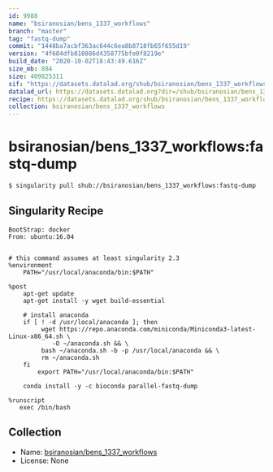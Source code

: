 ```yaml
---
id: 9988
name: "bsiranosian/bens_1337_workflows"
branch: "master"
tag: "fastq-dump"
commit: "1448ba7acbf363ac644c6ea8b8718fb65f655d19"
version: "4f684dfb810886d4358775bfe0f8219e"
build_date: "2020-10-02T18:43:49.616Z"
size_mb: 884
size: 409825311
sif: "https://datasets.datalad.org/shub/bsiranosian/bens_1337_workflows/fastq-dump/2020-10-02-1448ba7a-4f684dfb/4f684dfb810886d4358775bfe0f8219e.simg"
datalad_url: https://datasets.datalad.org?dir=/shub/bsiranosian/bens_1337_workflows/fastq-dump/2020-10-02-1448ba7a-4f684dfb/
recipe: https://datasets.datalad.org/shub/bsiranosian/bens_1337_workflows/fastq-dump/2020-10-02-1448ba7a-4f684dfb/Singularity
collection: bsiranosian/bens_1337_workflows
---
```


# bsiranosian/bens_1337_workflows:fastq-dump

```bash
$ singularity pull shub://bsiranosian/bens_1337_workflows:fastq-dump
```

## Singularity Recipe

```singularity
BootStrap: docker
From: ubuntu:16.04


# this command assumes at least singularity 2.3
%environment
    PATH="/usr/local/anaconda/bin:$PATH"

%post 
    apt-get update
    apt-get install -y wget build-essential

    # install anaconda
    if [ ! -d /usr/local/anaconda ]; then
         wget https://repo.anaconda.com/miniconda/Miniconda3-latest-Linux-x86_64.sh \
            -O ~/anaconda.sh && \
         bash ~/anaconda.sh -b -p /usr/local/anaconda && \
         rm ~/anaconda.sh
    fi
        export PATH="/usr/local/anaconda/bin:$PATH"

    conda install -y -c bioconda parallel-fastq-dump

%runscript
   exec /bin/bash
```

## Collection

 - Name: [bsiranosian/bens_1337_workflows](https://github.com/bsiranosian/bens_1337_workflows)
 - License: None

